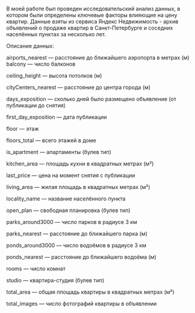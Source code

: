 В моей работе был проведен исследовательский анализ данных, в котором были определены ключевые факторы влияющие на цену квартир. Данные взяты из сервиса Яндекс Недвижимость - архив объявлений о продаже квартир в Санкт-Петербурге и соседних населённых пунктах за несколько лет. 





Описание данных:

airports_nearest — расстояние до ближайшего аэропорта в метрах (м)
balcony — число балконов

ceiling_height — высота потолков (м)

cityCenters_nearest — расстояние до центра города (м)

days_exposition — сколько дней было размещено объявление (от публикации до снятия)

first_day_exposition — дата публикации

floor — этаж

floors_total — всего этажей в доме

is_apartment — апартаменты (булев тип)

kitchen_area — площадь кухни в квадратных метрах (м²)

last_price — цена на момент снятия с публикации

living_area — жилая площадь в квадратных метрах (м²)

locality_name — название населённого пункта

open_plan — свободная планировка (булев тип)

parks_around3000 — число парков в радиусе 3 км

parks_nearest — расстояние до ближайшего парка (м)

ponds_around3000 — число водоёмов в радиусе 3 км

ponds_nearest — расстояние до ближайшего водоёма (м)

rooms — число комнат

studio — квартира-студия (булев тип)

total_area — общая площадь квартиры в квадратных метрах (м²)

total_images — число фотографий квартиры в объявлении
